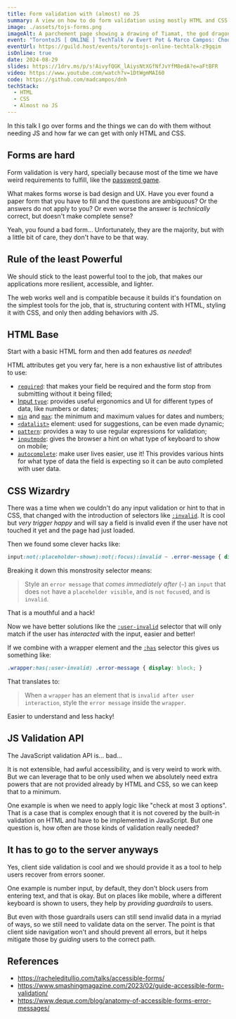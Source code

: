 ```yaml
---
title: Form validation with (almost) no JS
summary: A view on how to do form validation using mostly HTML and CSS.
image: ./assets/tojs-forms.png
imageAlt: A parchement page showing a drawing of Tiamat, the god dragon from Dungeons & Dragons on the left side.
event: "TorontoJS [ ONLINE ] TechTalk /w Evert Pot & Marco Campos: Choosing Arhitecture For Small Projects / Form Validation With Almost No Javascript"
eventUrl: https://guild.host/events/torontojs-online-techtalk-z9gqim
isOnline: true
date: 2024-08-29
slides: https://1drv.ms/p/s!AivyfQGK_lAiysNtXGfNfJvYfM8edA?e=aFtBFR
video: https://www.youtube.com/watch?v=1DtWgmMAI60
code: https://github.com/madcampos/dnh
techStack:
  - HTML
  - CSS
  - Almost no JS
---
```


In this talk I go over forms and the things we can do with them without needing JS and how far we can get with only HTML and CSS.

## Forms are hard

Form validation is very hard, specially because most of the time we have weird requirements to fulfill, like the [password game](https://neal.fun/password-game/).

What makes forms worse is bad design and UX. Have you ever found a paper form that you have to fill and the questions are ambiguous? Or the answers do not apply to you? Or even worse the answer is _technically_ correct, but doesn't make complete sense?

Yeah, you found a bad form... Unfortunately, they are the majority, but with a little bit of care, they don't have to be that way.

## Rule of the least Powerful

We should stick to the least powerful tool to the job, that makes our applications more resilient, accessible, and lighter.

The web works well and is compatible because it builds it's foundation on the simplest tools for the job, that is, structuring content with HTML, styling it with CSS, and only then adding behaviors with JS.

## HTML Base

Start with a basic HTML form and then add features _as needed_!

HTML attributes get you very far, here is a non exhaustive list of attributes to use:

- [`required`](https://developer.mozilla.org/en-US/docs/Web/HTML/Attributes/required): that makes your field be required and the form stop from submitting without it being filled;
- [Input `type`](https://developer.mozilla.org/en-US/docs/Web/HTML/Element/input#input_types): provides useful ergonomics and UI for different types of data, like numbers or dates;
- [`min`](https://developer.mozilla.org/en-US/docs/Web/HTML/Attributes/min) and [`max`](https://developer.mozilla.org/en-US/docs/Web/HTML/Attributes/max): the minimum and maximum values for dates and numbers;
- [`<datalist>`](https://developer.mozilla.org/en-US/docs/Web/HTML/Element/datalist) element: used for suggestions, can be even made dynamic;
- [`pattern`](https://developer.mozilla.org/en-US/docs/Web/HTML/Attributes/pattern): provides a way to use regular expressions for validation;
- [`inputmode`](https://developer.mozilla.org/en-US/docs/Web/HTML/Global_attributes/inputmode): gives the browser a hint on what type of keyboard to show on mobile;
- [`autocomplete`](https://developer.mozilla.org/en-US/docs/Web/HTML/Attributes/autocomplete): make user lives easier, use it! This provides various hints for what type of data the field is expecting so it can be auto completed with user data.

## CSS Wizardry

There was a time when we couldn't do any input validation or hint to that in CSS, that changed with the introduction of selectors like [`:invalid`](https://developer.mozilla.org/en-US/docs/Web/CSS/:invalid). It is cool but _very trigger happy_ and will say a field is invalid even if the user have not touched it yet and the page had just loaded.

Then we found some clever hacks like:

```css
input:not(:placeholder-shown):not(:focus):invalid ~ .error-message { display: block; }
```

Breaking it down this monstrosity selector means:

> Style an `error message` that _comes immediately after_ (`~`) an `input` that does `not` have a `placeholder visible`, and is `not` `focus`ed, and is `invalid`.

That is a mouthful and a hack!

Now we have better solutions like the [`:user-invalid`](https://developer.mozilla.org/en-US/docs/Web/CSS/:user-invalid) selector that will only match if the user has _interacted_ with the input, easier and better!

If we combine with a wrapper element and the [`:has`](https://developer.mozilla.org/en-US/docs/Web/CSS/:has) selector this gives us something like:

```css
.wrapper:has(:user-invalid) .error-message { display: block; }
```

That translates to:

> When a `wrapper` has an element that is `invalid after user interaction`, style the `error message` inside the `wrapper`.

Easier to understand and less hacky!

## JS Validation API

The JavaScript validation API is... bad...

It is not extensible, had awful accessibility, and is very weird to work with. But we can leverage that to be only used when we absolutely need extra powers that are not provided already by HTML and CSS, so we can keep that to a minimum.

One example is when we need to apply logic like "check at most 3 options". That is a case that is complex enough that it is not covered by the built-in validation on HTML and have to be implemented in JavaScript. But one question is, how often are those kinds of validation really needed?

## It has to go to the server anyways

Yes, client side validation is cool and we should provide it as a tool to help users recover from errors sooner.

One example is number input, by default, they don't block users from entering text, and that is okay. But on places like mobile, where a different keyboard is shown to users, they help by _providing guardrails_ to users.

But even with those guardrails users can still send invalid data in a myriad of ways, so we still need to validate data on the server. The point is that client side navigation won't and should prevent all errors, but it helps mitigate those by _guiding_ users to the correct path.

## References

- https://racheleditullio.com/talks/accessible-forms/
- https://www.smashingmagazine.com/2023/02/guide-accessible-form-validation/
- https://www.deque.com/blog/anatomy-of-accessible-forms-error-messages/
